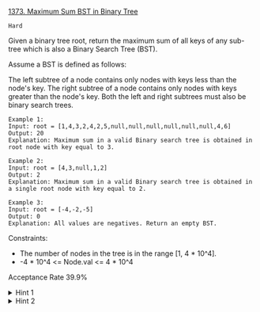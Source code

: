 [1373. Maximum Sum BST in Binary Tree](https://leetcode.com/problems/maximum-sum-bst-in-binary-tree/description/)

`Hard`

Given a binary tree root, return the maximum sum of all keys of any sub-tree which is also a Binary Search Tree (BST).

Assume a BST is defined as follows:

The left subtree of a node contains only nodes with keys less than the node's key.
The right subtree of a node contains only nodes with keys greater than the node's key.
Both the left and right subtrees must also be binary search trees.
 
```
Example 1:
Input: root = [1,4,3,2,4,2,5,null,null,null,null,null,null,4,6]
Output: 20
Explanation: Maximum sum in a valid Binary search tree is obtained in root node with key equal to 3.

Example 2:
Input: root = [4,3,null,1,2]
Output: 2
Explanation: Maximum sum in a valid Binary search tree is obtained in a single root node with key equal to 2.

Example 3:
Input: root = [-4,-2,-5]
Output: 0
Explanation: All values are negatives. Return an empty BST.
``` 

Constraints:

- The number of nodes in the tree is in the range [1, 4 * 10^4].
- -4 * 10^4 <= Node.val <= 4 * 10^4

Acceptance Rate
39.9%

<details>
<summary>Hint 1</summary>

Create a datastructure with 4 parameters: (sum, isBST, maxLeft, minRight).

</details>

<details>
<summary>Hint 2</summary>

In each node compute theses parameters, following the conditions of a Binary Search Tree.

</details>
